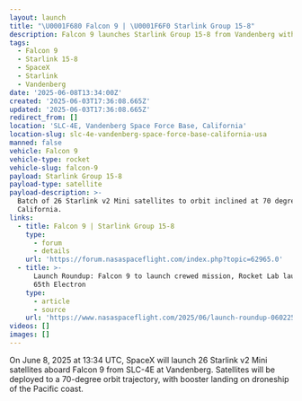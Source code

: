 ```yaml
---
layout: launch
title: "\U0001F680 Falcon 9 | \U0001F6F0 Starlink Group 15-8"
description: Falcon 9 launches Starlink Group 15-8 from Vandenberg with 26 satellites.
tags:
  - Falcon 9
  - Starlink 15-8
  - SpaceX
  - Starlink
  - Vandenberg
date: '2025-06-08T13:34:00Z'
created: '2025-06-03T17:36:08.665Z'
updated: '2025-06-03T17:36:08.665Z'
redirect_from: []
location: 'SLC-4E, Vandenberg Space Force Base, California'
location-slug: slc-4e-vandenberg-space-force-base-california-usa
manned: false
vehicle: Falcon 9
vehicle-type: rocket
vehicle-slug: falcon-9
payload: Starlink Group 15-8
payload-type: satellite
payload-description: >-
  Batch of 26 Starlink v2 Mini satellites to orbit inclined at 70 degrees from
  California.
links:
  - title: Falcon 9 | Starlink Group 15-8
    type:
      - forum
      - details
    url: 'https://forum.nasaspaceflight.com/index.php?topic=62965.0'
  - title: >-
      Launch Roundup: Falcon 9 to launch crewed mission, Rocket Lab launches
      65th Electron
    type:
      - article
      - source
    url: 'https://www.nasaspaceflight.com/2025/06/launch-roundup-060225/'
videos: []
images: []
---
```

On June 8, 2025 at 13:34 UTC, SpaceX will launch 26 Starlink v2 Mini satellites aboard Falcon 9 from SLC-4E at Vandenberg. Satellites will be deployed to a 70-degree orbit trajectory, with booster landing on droneship of the Pacific coast.
